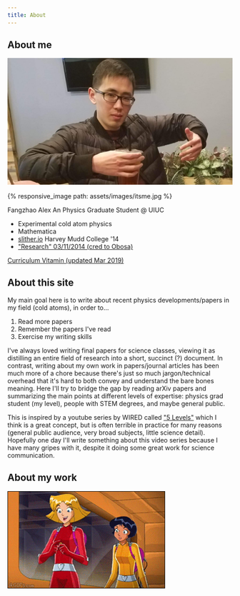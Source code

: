 ```yaml
---
title: About
---
```


## About me

![alex an](/assets/images/itsme.jpg)

{% responsive_image path: assets/images/itsme.jpg %}

Fangzhao Alex An
Physics Graduate Student @ UIUC
  * Experimental cold atom physics
  * Mathematica
  * [slither.io](http://slither.io)
Harvey Mudd College '14
  * ["Research" 03/11/2014 (cred to Obosa)](/assets/vids/rotatinglight.mp4)

[Curriculum Vitamin (updated Mar 2019)](/assets/docs/alexcv.pdf)

## About this site

My main goal here is to write about recent physics developments/papers in my field (cold atoms), in order to...
1. Read more papers
2. Remember the papers I've read
3. Exercise my writing skills

I've always loved writing final papers for science classes, viewing it as distilling an entire field of research into a short, succinct (?) document. In contrast, writing about my own work in papers/journal articles has been much more of a chore because there's just so much jargon/technical overhead that it's hard to both convey and understand the bare bones meaning. Here I'll try to bridge the gap by reading arXiv papers and summarizing the main points at different levels of expertise: physics grad student (my level), people with STEM degrees, and maybe general public.

This is inspired by a youtube series by WIRED called ["5 Levels"](https://www.youtube.com/playlist?list=PLibNZv5Zd0dyCoQ6f4pdXUFnpAIlKgm3N) which I think is a great concept, but is often terrible in practice for many reasons (general public audience, very broad subjects, little science detail). Hopefully one day I'll write something about this video series because I have many gripes with it, despite it doing some great work for science communication.

## About my work
![TOTALLY](/assets/vids/lasers.gif)
